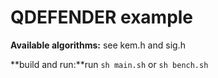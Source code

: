 # QDEFENDER example

**Available algorithms:** see kem.h and sig.h

**build and run:**run `sh main.sh` or `sh bench.sh`  
